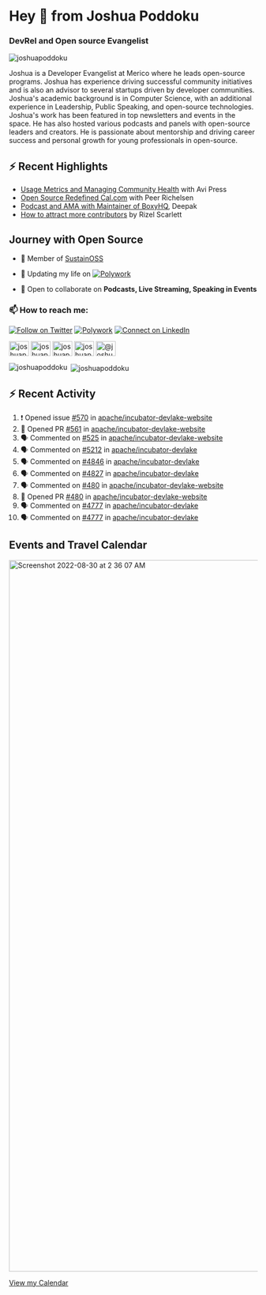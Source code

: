 <h1 align="left">Hey 👋 from Joshua Poddoku</h1>
<h3 align="left">DevRel and Open source Evangelist</h3>

<p align="left"> <img src="https://komarev.com/ghpvc/?username=joshuapoddoku&label=Profile%20views&color=0e75b6&style=flat" alt="joshuapoddoku" /> </p>

Joshua is a Developer Evangelist at Merico where he leads open-source programs. Joshua has experience driving successful community initiatives and is also an advisor to several startups driven by developer communities. Joshua's academic background is in Computer Science, with an additional experience in Leadership, Public Speaking, and open-source technologies. Joshua's work has been featured in top newsletters and events in the space. He has also hosted various podcasts and panels with open-source leaders and creators. He is passionate about mentorship and driving career success and personal growth for young professionals in open-source.

## :zap: Recent Highlights

- [Usage Metrics and Managing Community Health](https://www.youtube.com/watch?v=9-F_2GslGiE) with Avi Press
- [Open Source Redefined Cal.com](https://www.youtube.com/watch?v=HQ9jYOFfCg0) with Peer Richelsen
- [Podcast and AMA with Maintainer of BoxyHQ](https://www.youtube.com/watch?v=SCCBjOSLsK0), Deepak 
- [How to attract more contributors](https://www.youtube.com/watch?v=j-DjYOt6gOs) by Rizel Scarlett

## Journey with Open Source

- 🌱 Member of [SustainOSS](https://discourse.sustainoss.org/u/joshuapoddoku/summary)

- 📝 Updating my life on [![Polywork](https://img.shields.io/badge/--polywork?label=Polywork&logo=Polywork&style=social)](https://www.polywork.com/joshuapod)
 
- 💬 Open to collaborate on **Podcasts, Live Streaming, Speaking in Events**

### 📫 How to reach me:

[![Follow on Twitter](https://img.shields.io/badge/--twitter?label=Twitter&logo=Twitter&style=social)](https://twitter.com/JoshuaPoddoku)  [![Polywork](https://img.shields.io/badge/--polywork?label=Polywork&logo=Polywork&style=social)](https://www.polywork.com/joshuapod) [![Connect on LinkedIn](https://img.shields.io/badge/--linkedin?label=LinkedIn&logo=LinkedIn&style=social)](https://www.linkedin.com/in/joshuapod)


<p align="left">
<a href="https://codepen.io/joshuapoddoku" target="blank"><img align="center" src="https://cdn.jsdelivr.net/npm/simple-icons@3.0.1/icons/codepen.svg" alt="joshuapoddoku" height="30" width="40" /></a>
<a href="https://dev.to/joshuapoddoku" target="blank"><img align="center" src="https://cdn.jsdelivr.net/npm/simple-icons@3.0.1/icons/dev-dot-to.svg" alt="joshuapoddoku" height="30" width="40" /></a>
<a href="https://codesandbox.com/joshuapoddoku" target="blank"><img align="center" src="https://cdn.jsdelivr.net/npm/simple-icons@3.0.1/icons/codesandbox.svg" alt="joshuapoddoku" height="30" width="40" /></a>
<a href="https://instagram.com/the_wittymentor" target="blank"><img align="center" src="https://cdn.jsdelivr.net/npm/simple-icons@3.0.1/icons/instagram.svg" alt="joshuapoddoku" height="30" width="40" /></a>
<a href="https://medium.com/@joshuapod" target="blank"><img align="center" src="https://cdn.jsdelivr.net/npm/simple-icons@3.0.1/icons/medium.svg" alt="@joshuapod" height="30" width="40" /></a>
</p>


<p><img align="left" src="https://github-readme-stats.vercel.app/api/top-langs?username=joshuapoddoku&show_icons=true&locale=en&layout=compact" alt="joshuapoddoku" /></p>

<p>&nbsp;<img align="center" src="https://github-readme-stats.vercel.app/api?username=joshuapoddoku&show_icons=true&locale=en" alt="joshuapoddoku" /></p>

## :zap: Recent Activity

<!--START_SECTION:activity-->
1. ❗ Opened issue [#570](https://github.com/apache/incubator-devlake-website/issues/570) in [apache/incubator-devlake-website](https://github.com/apache/incubator-devlake-website)
2. 💪 Opened PR [#561](https://github.com/apache/incubator-devlake-website/pull/561) in [apache/incubator-devlake-website](https://github.com/apache/incubator-devlake-website)
3. 🗣 Commented on [#525](https://github.com/apache/incubator-devlake-website/issues/525) in [apache/incubator-devlake-website](https://github.com/apache/incubator-devlake-website)
4. 🗣 Commented on [#5212](https://github.com/apache/incubator-devlake/issues/5212) in [apache/incubator-devlake](https://github.com/apache/incubator-devlake)
5. 🗣 Commented on [#4846](https://github.com/apache/incubator-devlake/issues/4846) in [apache/incubator-devlake](https://github.com/apache/incubator-devlake)
6. 🗣 Commented on [#4827](https://github.com/apache/incubator-devlake/issues/4827) in [apache/incubator-devlake](https://github.com/apache/incubator-devlake)
7. 🗣 Commented on [#480](https://github.com/apache/incubator-devlake-website/issues/480) in [apache/incubator-devlake-website](https://github.com/apache/incubator-devlake-website)
8. 💪 Opened PR [#480](https://github.com/apache/incubator-devlake-website/pull/480) in [apache/incubator-devlake-website](https://github.com/apache/incubator-devlake-website)
9. 🗣 Commented on [#4777](https://github.com/apache/incubator-devlake/issues/4777) in [apache/incubator-devlake](https://github.com/apache/incubator-devlake)
10. 🗣 Commented on [#4777](https://github.com/apache/incubator-devlake/issues/4777) in [apache/incubator-devlake](https://github.com/apache/incubator-devlake)
<!--END_SECTION:activity-->

## Events and Travel Calendar
<img width="1440" alt="Screenshot 2022-08-30 at 2 36 07 AM" src="https://user-images.githubusercontent.com/31725457/187299035-79305247-dda2-4264-b352-17154d498cba.png">

[View my Calendar](https://calendar.google.com/calendar/embed?src=kn998onh29klft2csbbuh4qun0%40group.calendar.google.com&ctz=Asia%2FKolkata "@embed")
